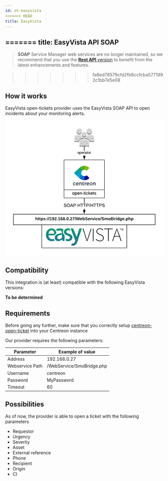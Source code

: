 ```yaml
---
id: ot-easyvista
<<<<<<< HEAD
title: EasyVista
---
```


=======
title: EasyVista API SOAP
---

> **SOAP** Service Manager web services are no longer maintained, so we recommend that you use the [**Rest API** version](./ot-easyvista-rest-api.md) to benefit from the latest enhancements and features.

>>>>>>> fa6ed78579cfd2fb8ccfcba5771992c1bb7e5e08
## How it works

EasyVista open-tickets provider uses the EasyVista SOAP API to open incidents
about your monitoring alerts.

![architecture](../../assets/integrations/open-tickets/ot-easyvista-architecture.png)

## Compatibility

This integration is (at least) compatible with the following EasyVista
versions:

**To be determined**

## Requirements

Before going any further, make sure that you correctly setup
[centreon-open-ticket](../../alerts-notifications/ticketing.md#configuration-avancée)
into your Centreon instance

Our provider requires the following parameters:

| Parameter       | Example of value          |
| --------------- | ------------------------- |
| Address         | 192.168.0.27              |
| Webservice Path | /WebService/SmoBridge.php |
| Username        | centreon                  |
| Password        | MyPassword                |
| Timeout         | 60                        |

## Possibilities

As of now, the provider is able to open a ticket with the following parameters

  - Requestor
  - Urgency
  - Severity
  - Asset
  - External reference
  - Phone
  - Recipient
  - Origin
  - CI
